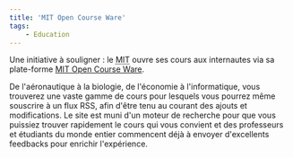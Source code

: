 ```yaml
---
title: 'MIT Open Course Ware'
tags:
    - Education
---
```


Une initiative à souligner : le
<abbr lang="en" title="Massachusetts Institute Of Technology">MIT</abbr> ouvre
ses cours aux internautes via sa plate-forme
[MIT Open Course Ware](http://ocw.mit.edu/index.htm).

<!-- more -->

De l'aéronautique à la biologie, de l'économie à l'informatique, vous trouverez
une vaste gamme de cours pour lesquels vous pourrez même souscrire à un flux
RSS, afin d'être tenu au courant des ajouts et modifications. Le site est muni
d'un moteur de recherche pour que vous puissiez trouver rapidement le cours qui
vous convient et des professeurs et étudiants du monde entier commencent déjà à
envoyer d'excellents feedbacks pour enrichir l'expérience.
